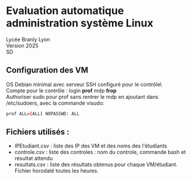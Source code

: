 # Evaluation automatique administration système Linux
Lycée Branly Lyon\
Version 2025\
SD
## Configuration des VM
OS Debian minimal avec serveur SSH configuré pour le contrôle\  
Compte pour le contrôle : login **prof** mdp **frop**  
Authoriser sudo pour prof sans rentrer le mdp en ajoutant dans /etc/sudoers, avec la commande visudo: 
  ```bash
prof ALL=(ALL) NOPASSWD: ALL
```
## Fichiers utilisés :
- IPEtudiant.csv : liste des IP des VM et des noms des l'étudiants
- controle.csv : liste des controles : nom du controle, commande bash et résultat attendu
- resultats.csv : liste des résultats obtenus pour chaque VM/étudiant. Fichier horodaté toutes les heures.
